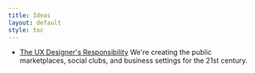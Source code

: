 ```yaml
---
title: Ideas
layout: default
style: toc
---
```


*	[The UX Designer&apos;s Responsibility](design-philosophy.html) We're creating the public marketplaces, social clubs, and business settings for the 21st century.
